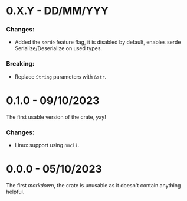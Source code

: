 
# 0.X.Y - DD/MM/YYY
### Changes:
- Added the `serde` feature flag, it is disabled by default, enables serde Serialize/Deserialize on used types.

### Breaking:
- Replace `String` parameters with `&str`.

# 0.1.0 - 09/10/2023
The first usable version of the crate, yay!
### Changes:
* Linux support using `nmcli`.

# 0.0.0 - 05/10/2023
The first *markdown*, the crate is unusable as it doesn't contain anything helpful.
